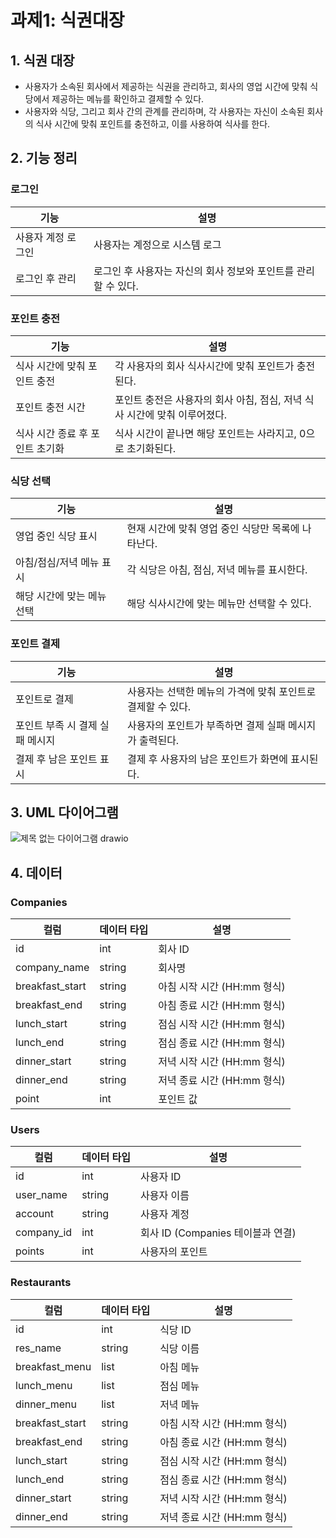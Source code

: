 # 과제1: 식권대장

## 1. 식권 대장
- 사용자가 소속된 회사에서 제공하는 식권을 관리하고, 회사의 영업 시간에 맞춰 식당에서 제공하는 메뉴를 확인하고 결제할 수 있다.
- 사용자와 식당, 그리고 회사 간의 관계를 관리하며, 각 사용자는 자신이 소속된 회사의 식사 시간에 맞춰 포인트를 충전하고, 이를 사용하여 식사를 한다.

## 2. 기능 정리

### **로그인**
| 기능               | 설명                                           |
|--------------------|------------------------------------------------|
| 사용자 계정 로그인 | 사용자는 계정으로 시스템 로그          |
| 로그인 후 관리      | 로그인 후 사용자는 자신의 회사 정보와 포인트를 관리할 수 있다. |

### **포인트 충전**
| 기능                      | 설명                                           |
|---------------------------|------------------------------------------------|
| 식사 시간에 맞춰 포인트 충전 | 각 사용자의 회사 식사시간에 맞춰 포인트가 충전된다. |
| 포인트 충전 시간          | 포인트 충전은 사용자의 회사 아침, 점심, 저녁 식사 시간에 맞춰 이루어졌다. |
| 식사 시간 종료 후 포인트 초기화 | 식사 시간이 끝나면 해당 포인트는 사라지고, 0으로 초기화된다. |

### **식당 선택**
| 기능                              | 설명                                           |
|-----------------------------------|------------------------------------------------|
| 영업 중인 식당 표시                | 현재 시간에 맞춰 영업 중인 식당만 목록에 나타난다. |
| 아침/점심/저녁 메뉴 표시          | 각 식당은 아침, 점심, 저녁 메뉴를 표시한다.     |
| 해당 시간에 맞는 메뉴 선택        | 해당 식사시간에 맞는 메뉴만 선택할 수 있다.         |

### **포인트 결제**
| 기능                            | 설명                                           |
|----------------------------------|------------------------------------------------|
| 포인트로 결제                    | 사용자는 선택한 메뉴의 가격에 맞춰 포인트로 결제할 수 있다. |
| 포인트 부족 시 결제 실패 메시지   | 사용자의 포인트가 부족하면 결제 실패 메시지가 출력된다. |
| 결제 후 남은 포인트 표시         | 결제 후 사용자의 남은 포인트가 화면에 표시된다.  |

## 3. UML 다이어그램
![제목 없는 다이어그램 drawio](https://github.com/user-attachments/assets/aa8feaaf-546d-43b2-a47a-9430a96cec31)

## 4. 데이터

### **Companies**
| 컬럼          | 데이터 타입  | 설명                               |
|---------------------|-------------|------------------------------------|
| id                  | int         | 회사 ID                            |
| company_name        | string      | 회사명                             |
| breakfast_start     | string      | 아침 시작 시간 (HH:mm 형식)         |
| breakfast_end       | string      | 아침 종료 시간 (HH:mm 형식)         |
| lunch_start         | string      | 점심 시작 시간 (HH:mm 형식)         |
| lunch_end           | string      | 점심 종료 시간 (HH:mm 형식)         |
| dinner_start        | string      | 저녁 시작 시간 (HH:mm 형식)         |
| dinner_end          | string      | 저녁 종료 시간 (HH:mm 형식)         |
| point               | int         | 포인트 값                          |

### **Users**
| 컬럼            | 데이터 타입  | 설명                               |
|---------------------|-------------|------------------------------------|
| id                  | int         | 사용자 ID                          |
| user_name           | string      | 사용자 이름                        |
| account             | string      | 사용자 계정                        |
| company_id          | int         | 회사 ID (Companies 테이블과 연결)   |
| points              | int         | 사용자의 포인트                    |

### **Restaurants**
| 컬럼            | 데이터 타입  | 설명                               |
|---------------------|-------------|------------------------------------|
| id                  | int         | 식당 ID                            |
| res_name            | string      | 식당 이름                          |
| breakfast_menu      | list        | 아침 메뉴                          |
| lunch_menu          | list        | 점심 메뉴                          |
| dinner_menu         | list        | 저녁 메뉴                          |
| breakfast_start     | string      | 아침 시작 시간 (HH:mm 형식)         |
| breakfast_end       | string      | 아침 종료 시간 (HH:mm 형식)         |
| lunch_start         | string      | 점심 시작 시간 (HH:mm 형식)         |
| lunch_end           | string      | 점심 종료 시간 (HH:mm 형식)         |
| dinner_start        | string      | 저녁 시작 시간 (HH:mm 형식)         |
| dinner_end          | string      | 저녁 종료 시간 (HH:mm 형식)         |


